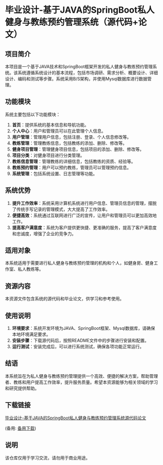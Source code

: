 # 毕业设计-基于JAVA的SpringBoot私人健身与教练预约管理系统（源代码+论文）

## 项目简介

本项目是一个基于JAVA技术和SpringBoot框架开发的私人健身与教练预约管理系统。该系统遵循系统设计的基本流程，包括市场调研、需求分析、概要设计、详细设计、编码和测试等步骤。系统采用B/S架构，并使用Mysql数据库进行数据管理。

## 功能模块

系统主要包括以下功能模块：

1. **首页**：提供系统的基本信息和导航功能。
2. **个人中心**：用户和管理员可以在此管理个人信息。
3. **用户管理**：管理用户信息，包括注册、登录、个人信息修改等。
4. **教练管理**：管理教练信息，包括教练的添加、删除、修改等。
5. **健身项目管理**：管理健身项目信息，包括项目的添加、删除、修改等。
6. **项目分类**：对健身项目进行分类管理。
7. **教练信息管理**：管理教练的详细信息，包括教练的资质、经验等。
8. **教练预约管理**：用户可以预约教练，管理员可以管理预约信息。
9. **系统管理**：包括系统设置、日志管理等功能。

## 系统优势

1. **提升工作效率**：系统采用计算机系统进行用户信息、管理员信息的管理，摆脱了传统手写记录的管理模式，大大提高了工作效率。
2. **便捷高效**：系统通过互联网进行广泛的宣传，让用户和管理员可以更加高效地工作。
3. **提高客户满意度**：系统为客户提供更快捷、更准确的服务，提高了客户满意度和忠诚度，增强了企业的竞争力。

## 适用对象

本系统适用于需要进行私人健身与教练预约管理的机构和个人，如健身房、健身工作室、私人教练等。

## 资源内容

本资源文件包含系统的源代码和毕业论文，供学习和参考使用。

## 使用说明

1. **环境要求**：系统开发环境为JAVA、SpringBoot框架、Mysql数据库，请确保本地环境满足要求。
2. **安装步骤**：下载源代码后，按照README文件中的步骤进行安装和配置。
3. **运行测试**：安装完成后，可以进行系统测试，确保各项功能正常运行。

## 结语

本系统旨在为私人健身与教练预约管理提供一个高效、便捷的解决方案，帮助管理者、教练和用户提高工作效率，提升服务质量。希望本资源能够为相关领域的学习和研究提供帮助。

## 下载链接
[毕业设计-基于JAVA的SpringBoot私人健身与教练预约管理系统源代码论文](https://pan.quark.cn/s/c95254f964a2) 

(备用: [备用下载](https://pan.baidu.com/s/1_viEX_ROQl0Eqnh6lbtcsQ?pwd=1234))

## 说明

该仓库仅用于学习交流，请勿用于商业用途。
